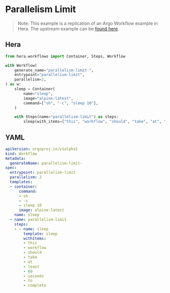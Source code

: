 # Parallelism Limit

> Note: This example is a replication of an Argo Workflow example in Hera. The upstream example can be [found here](https://github.com/argoproj/argo-workflows/blob/master/examples/parallelism-limit.yaml).



## Hera

```python
from hera.workflows import Container, Steps, Workflow

with Workflow(
    generate_name="parallelism-limit-",
    entrypoint="parallelism-limit",
    parallelism=2,
) as w:
    sleep = Container(
        name="sleep",
        image="alpine:latest",
        command=["sh", "-c", "sleep 10"],
    )

    with Steps(name="parallelism-limit") as steps:
        sleep(with_items=["this", "workflow", "should", "take", "at", "least", 60, "seconds", "to", "complete"])
```

## YAML

```yaml
apiVersion: argoproj.io/v1alpha1
kind: Workflow
metadata:
  generateName: parallelism-limit-
spec:
  entrypoint: parallelism-limit
  parallelism: 2
  templates:
  - container:
      command:
      - sh
      - -c
      - sleep 10
      image: alpine:latest
    name: sleep
  - name: parallelism-limit
    steps:
    - - name: sleep
        template: sleep
        withItems:
        - this
        - workflow
        - should
        - take
        - at
        - least
        - 60
        - seconds
        - to
        - complete
```
